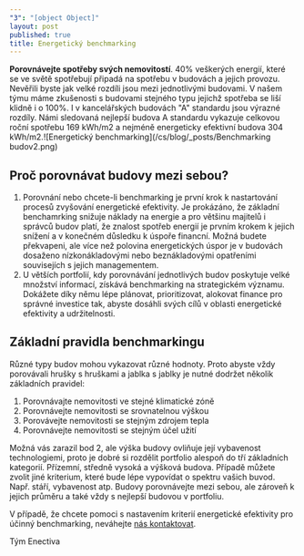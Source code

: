 ```yaml
---
"3": "[object Object]"
layout: post
published: true
title: Energetický benchmarking
---
```


**Porovnávejte spotřeby svých nemovitostí**. 40% veškerých energií, které se ve světě spotřebují připadá na spotřebu v budovách a jejich provozu. Nevěřili byste jak velké rozdíli jsou mezi jednotlivými budovami. V našem týmu máme zkušenosti s budovami stejného typu jejichž spotřeba se liší klidně i o 100%. I v kancelářských budovách "A" standardu jsou výrazné rozdíly. Námi sledovaná nejlepší budova A standardu vykazuje celkovou roční spotřebu 169 kWh/m2 a nejméně energeticky efektivní budova 304 kWh/m2.![Energetický benchmarking](/cs/blog/_posts/Benchmarking budov2.png)

## Proč porovnávat budovy mezi sebou? ##

1. Porovnání nebo chcete-li benchmarking je první krok k nastartování procesů zvyšování energetické efektivity. Je prokázáno, že základní benchamrking snižuje náklady na energie a pro většinu majitelů i správců budov platí, že znalost spotřeb energií je prvním krokem k jejich snížení a v konečném důsledku k úspoře financní. Možná budete překvapeni, ale více než polovina energetických úspor je v budovách dosaženo nízkonákladovými nebo beznákladovými opatřeními souvisejích s jejich managementem.
2. U větších portfolií, kdy porovnávání jednotlivých budov poskytuje velké množství informací, získává benchmarking na strategickém významu. Dokážete díky němu lépe plánovat, prioritizovat, alokovat finance pro správné investice tak, abyste dosáhli svých cílů v oblasti energetické efektivity a udržitelnosti.

## Základní pravidla benchmarkingu
Různé typy budov mohou vykazovat různé hodnoty. Proto abyste vždy porovávali hrušky s hruškami a jablka s jablky je nutné dodržet několik základních pravidel:

1. Porovnávajte nemovitosti ve stejné klimatické zóně
2. Porovnávejte nemovitosti se srovnatelnou výškou
3. Porovávejte nemovitosti se stejným zdrojem tepla
4. Porovnávejte nemovitosti se stejným účel užití

Možná vás zarazil bod 2, ale výška budovy ovliňuje její vybavenost technologiemi, proto je dobré si rozdělit portfolio alespoň do tří základních kategorií. Přízemní, středně vysoká a výšková budova. Případě můžete zvolit jiné kriterium, které bude lépe vypovídat o spektru vašich buvod. Např. stáří, vybavenost atp. Budovy porovnávejte mezi sebou, ale zároveň k jejich průměru a také vždy s nejlepší budovou v portfoliu.

V případě, že chcete pomoci s nastavením kriterií energetické efektivity pro účinný benchmarking, neváhejte [nás kontaktovat](http://www.enectiva.cz/cs/kontaktujte-nas/ "Kontaktní formulář").

Tým Enectiva